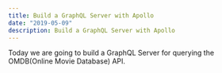 ```yaml
---
title: Build a GraphQL Server with Apollo
date: "2019-05-09"
description: Build a GraphQL Server with Apollo
---
```


Today we are going to build a GraphQL Server for querying the OMDB(Online Movie Database) API.
